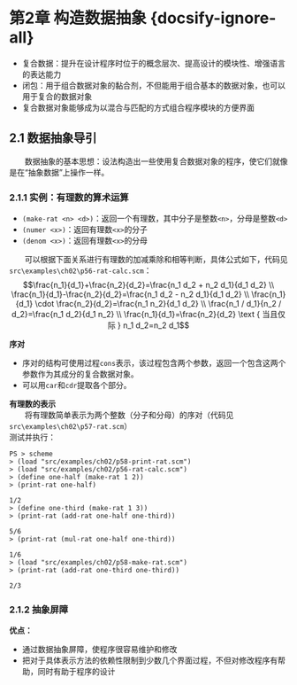 # 第2章 构造数据抽象 {docsify-ignore-all}
- 复合数据：提升在设计程序时位于的概念层次、提高设计的模块性、增强语言的表达能力
- 闭包：用于组合数据对象的黏合剂，不但能用于组合基本的数据对象，也可以用于复合的数据对象
- 复合数据对象能够成为以混合与匹配的方式组合程序模块的方便界面

## 2.1 数据抽象导引
&emsp;&emsp;数据抽象的基本思想：设法构造出一些使用复合数据对象的程序，使它们就像是在“抽象数据”上操作一样。

### 2.1.1 实例：有理数的算术运算
- `(make-rat <n> <d>)`：返回一个有理数，其中分子是整数`<n>`，分母是整数`<d>`
- `(numer <x>)`：返回有理数`<x>`的分子
- `(denom <x>)`：返回有理数`<x>`的分母

&emsp;&emsp;可以根据下面关系进行有理数的加减乘除和相等判断，具体公式如下，代码见`src\examples\ch02\p56-rat-calc.scm`：  
$$\frac{n_1}{d_1}+\frac{n_2}{d_2}=\frac{n_1 d_2 + n_2 d_1}{d_1 d_2} \\
\frac{n_1}{d_1}-\frac{n_2}{d_2}=\frac{n_1 d_2 - n_2 d_1}{d_1 d_2} \\
\frac{n_1}{d_1} \cdot \frac{n_2}{d_2}=\frac{n_1 n_2}{d_1 d_2} \\
\frac{n_1 / d_1}{n_2 / d_2}=\frac{n_1 d_2}{d_1 n_2} \\
\frac{n_1}{d_1}=\frac{n_2}{d_2}  \text { 当且仅际 } n_1 d_2=n_2 d_1$$

**序对**  
- 序对的结构可使用过程`cons`表示，该过程包含两个参数，返回一个包含这两个参数作为其成分的复合数据对象。
- 可以用`car`和`cdr`提取各个部分。

**有理数的表示**  
&emsp;&emsp;将有理数简单表示为两个整数（分子和分母）的序对（代码见`src\examples\ch02\p57-rat.scm`）  
测试并执行：
```shell
PS > scheme
> (load "src/examples/ch02/p58-print-rat.scm")
> (load "src/examples/ch02/p56-rat-calc.scm")
> (define one-half (make-rat 1 2))
> (print-rat one-half)

1/2
> (define one-third (make-rat 1 3))
> (print-rat (add-rat one-half one-third))

5/6
> (print-rat (mul-rat one-half one-third))

1/6
> (load "src/examples/ch02/p58-make-rat.scm")
> (print-rat (add-rat one-third one-third))

2/3
```

### 2.1.2 抽象屏障
**优点：**  
- 通过数据抽象屏障，使程序很容易维护和修改
- 把对于具体表示方法的依赖性限制到少数几个界面过程，不但对修改程序有帮助，同时有助于程序的设计


